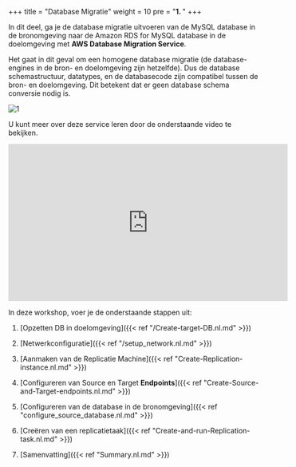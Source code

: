 +++
title = "Database Migratie"
weight = 10
pre = "<b>1. </b>"
+++

In dit deel, ga je de database migratie uitvoeren van de MySQL database in de bronomgeving naar de Amazon RDS for MySQL database in de doelomgeving met **AWS Database Migration Service**.

Het gaat in dit geval om een homogene database migratie (de database-engines in de bron- en doelomgeving zijn hetzelfde). Dus de database schemastructuur, datatypes, en de databasecode zijn compatibel tussen de bron- en doelomgeving. Dit betekent dat er geen database schema conversie nodig is.

![1](/db-mig/DMS-overview.png)

U kunt meer over deze service leren door de onderstaande video te bekijken.

<center><iframe width="560" height="315" src="https://www.youtube-nocookie.com/embed/zb4GcjEdl8U" frameborder="0" allow="accelerometer; autoplay; encrypted-media; gyroscope; picture-in-picture" allowfullscreen></iframe></center>

In deze workshop, voer je de onderstaande stappen uit:

1. [Opzetten DB in doelomgeving]({{< ref "/Create-target-DB.nl.md" >}})

2. [Netwerkconfiguratie]({{< ref "/setup_network.nl.md" >}})

3. [Aanmaken van de Replicatie Machine]({{< ref "Create-Replication-instance.nl.md" >}})

4. [Configureren van Source en Target **Endpoints**]({{< ref "Create-Source-and-Target-endpoints.nl.md" >}})

5. [Configureren van de database in de bronomgeving]({{< ref "configure_source_database.nl.md" >}})

6. [Creëren van een replicatietaak]({{< ref "Create-and-run-Replication-task.nl.md" >}})

7. [Samenvatting]({{< ref "Summary.nl.md" >}})
